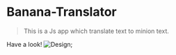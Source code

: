 # Banana-Translator

> This is a Js app which translate text to minion text.

Have a look!
![Design]('./img/sample.png');
